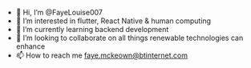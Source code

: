 - 👋 Hi, I’m @FayeLouise007
- 👀 I’m interested in flutter, React Native & human computing 
- 🌱 I’m currently learning backend development
- 💞️ I’m looking to collaborate on all things renewable technologies can enhance
- 📫 How to reach me faye.mckeown@btinternet.com 


<!---
FayeLouise007/FayeLouise007 is a ✨ special ✨ repository because its `README.md` (this file) appears on your GitHub profile.
You can click the Preview link to take a look at your changes.
--->
